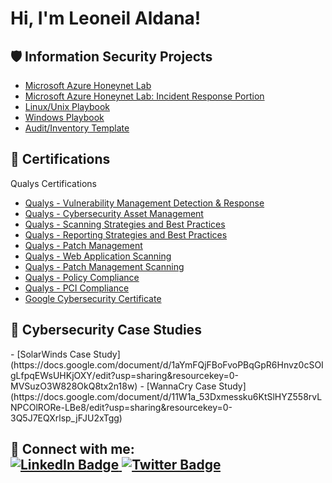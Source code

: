 <h1>Hi, I'm Leoneil Aldana! <a href="https://www.linkedin.com/in/leoneilaldana/"> </a>
 
<h2>🛡️ Information Security Projects</h2>
 
- [Microsoft Azure Honeynet Lab](https://docs.google.com/document/d/1vgpqfMyxUcxQnS41V0oVcaHL1uLUD_UzJLDWfmsVJ7U/edit#heading=h.z6ne0og04bp5)
- [Microsoft Azure Honeynet Lab: Incident Response Portion](https://docs.google.com/document/d/1-4fG4w65FIi2xSjoq6yHC_Co7nvRBYApZu0Ba7VMGLk/edit?usp=sharing)
- [Linux/Unix Playbook](https://docs.google.com/document/d/1kf-g9mJnz4AY85jIjJTSJU8-kwhQoyL5ku0RDUOJCbQ/edit#heading=h.gjdgxs)
- [Windows Playbook](https://docs.google.com/document/d/1gAlTGFAa3DsQlRFJLKd3h5Eg8EZNjZs7AYsjYOiZlng/edit#heading=h.gjdgxs)
- [Audit/Inventory Template](https://docs.google.com/document/d/1ZDJi0sAYKhqSy_eVRWupA9p4wof59W9B/edit#heading=h.gjdgxs)

<h2>📜 Certifications</h2>

 Qualys Certifications
  - [Qualys - Vulnerability Management Detection & Response](https://www.linkedin.com/in/leoneilaldana/details/certifications/1707155617207/single-media-viewer/?profileId=ACoAACuw24YBBKgzreaEocp9LOqcpRFSsx_VByg)
  - [Qualys - Cybersecurity Asset Management](https://www.linkedin.com/in/leoneilaldana/details/certifications/1707156357469/single-media-viewer/?profileId=ACoAACuw24YBBKgzreaEocp9LOqcpRFSsx_VByg)
  - [Qualys - Scanning Strategies and Best Practices](https://www.linkedin.com/in/leoneilaldana/details/certifications/1707155873027/single-media-viewer/?profileId=ACoAACuw24YBBKgzreaEocp9LOqcpRFSsx_VByg)
  - [Qualys - Reporting Strategies and Best Practices](https://www.linkedin.com/in/leoneilaldana/details/certifications/1707156061263/single-media-viewer/?profileId=ACoAACuw24YBBKgzreaEocp9LOqcpRFSsx_VByg)
  - [Qualys - Patch Management](https://www.linkedin.com/in/leoneilaldana/details/certifications/1707156238429/single-media-viewer/?profileId=ACoAACuw24YBBKgzreaEocp9LOqcpRFSsx_VByg)
  - [Qualys - Web Application Scanning](https://www.linkedin.com/in/leoneilaldana/details/certifications/1707157545382/single-media-viewer/?profileId=ACoAACuw24YBBKgzreaEocp9LOqcpRFSsx_VByg)
  - [Qualys - Patch Management Scanning](https://www.linkedin.com/in/leoneilaldana/details/certifications/1707156238429/single-media-viewer/?profileId=ACoAACuw24YBBKgzreaEocp9LOqcpRFSsx_VByg)
  - [Qualys - Policy Compliance](https://www.linkedin.com/in/leoneilaldana/overlay/1707156788767/single-media-viewer/?profileId=ACoAACuw24YBBKgzreaEocp9LOqcpRFSsx_VByg)
  - [Qualys - PCI Compliance](https://www.linkedin.com/in/leoneilaldana/details/certifications/1707156622280/single-media-viewer/?profileId=ACoAACuw24YBBKgzreaEocp9LOqcpRFSsx_VByg)
  - [Google Cybersecurity Certificate](https://www.credly.com/badges/06ff86e8-566c-4f32-9c64-d0afe955198e/print)

<h2>📜 Cybersecurity Case Studies</h2>
 - [SolarWinds Case Study](https://docs.google.com/document/d/1aYmFQjFBoFvoPBqGpR6Hnvz0cSOIgLfpqEWsUHKjOXY/edit?usp=sharing&resourcekey=0-MVSuzO3W828OkQ8tx2n18w)
 - [WannaCry Case Study](https://docs.google.com/document/d/11W1a_53Dxmessku6KtSlHYZ558rvLNPCOlRORe-LBe8/edit?usp=sharing&resourcekey=0-3Q5J7EQXrlsp_jFJU2xTgg)

<h2> 🤳 Connect with me:
<!---
   <a href="https://www.linkedin.com/in/leoneilaldana/" target="_blank" rel="noopener noreferrer">
    <img src="https://github.com/LeoneilAldana/LeoNeku/main/linkedin-logo.png" alt="LinkedIn Logo" width="32" height="32">
   </a>
   <a href="https://twitter.com/zNeku" target="_blank" rel="noopener noreferrer">
   <img src="https://github.com/your-username/LeoneilAldana/LeoNeku/main/twitter-logo.png" alt="Twitter Logo" width="32" height="32">
   </a>
-->

<div id="badges">
  <a href="https://www.linkedin.com/in/leoneilaldana/">
    <img src="https://img.shields.io/badge/LinkedIn-blue?style=for-the-badge&logo=linkedin&logoColor=white" alt="LinkedIn Badge"/>
  </a>
  <a href="https://twitter.com/zNeku_">
    <img src="https://img.shields.io/badge/Twitter-blue?style=for-the-badge&logo=twitter&logoColor=white" alt="Twitter Badge"/>
  </a>
</div>

<!--- [![LinkedIn](https://github.com/LeoneilAldana/LeoNeku/blob/main/linkedin.png?raw=true)](https://www.linkedin.com/in/leoneilaldana)
  [LinkedIn](https://twitter.com/zNeku_)
-->
</h2>
 

